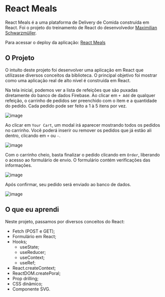 # React Meals

React Meals é a uma plataforma de Delivery de Comida construída em React. Foi o projeto do treinamento de React do desenvolvedor [Maximilian Schwarzmüller](https://www.udemy.com/user/maximilian-schwarzmuller/). 

Para acessar o deploy da aplicação: [React Meals](https://react-meals-hazel.vercel.app/)

## O Projeto

O intuíto deste projeto foi desenvolver uma aplicação em React que utilizasse diversos conceitos da biblioteca. O principal objetivo foi mostrar como uma aplicação real de alto nível é construída em React. 

Na tela inicial, podemos ver a lista de refeições que são puxadas diretamente do banco de dados Firebase. Ao clicar em ```+ Add``` de qualquer refeição, o carrinho de pedidos ser preenchido com o item e a quantidade do pedido. Cada pedido pode ser feito a 1 à 5 itens por vez.

![image](https://github.com/jobemcamera/react-meals/assets/109925623/d4d74461-b7b3-4645-99f3-bf6a65db0ad2)


Ao clicar em ```Your Cart```, um modal irá aparecer mostrando todos os pedidos no carrinho. Você poderá inserir ou remover os pedidos que já estão ali dentro, clicando em ```+``` ou ```-```. 

![image](https://github.com/jobemcamera/react-meals/assets/109925623/74e46777-0c56-4f71-b314-e2fe504ab366)


Com o carrinho cheio, basta finalizar o pedido clicando em ```Order```, liberando o acesso ao formulário de envio. O formulário contém verificações das informações. 

![image](https://github.com/jobemcamera/react-meals/assets/109925623/0bb064f2-c8ff-4c0b-8d95-89d1cfd47e1c)

Após confirmar, seu pedido será enviado ao banco de dados.

![image](https://github.com/jobemcamera/react-meals/assets/109925623/0760cc36-888e-4af1-b4c3-fa81e17e5a7f)


## O que eu aprendi

Neste projeto, passamos por diversos conceitos do React:
- Fetch (POST e GET);
- Formulário em React;
-  Hooks;
    - useState;
    - useReducer;
    - useContext;
    - useRef;
- React.createContext;
- ReactDOM.createPoral;
- Prop drilling;
- CSS dinâmico;
- Componente SVG.
